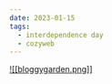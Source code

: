 ```yaml
---
date: 2023-01-15
tags:
  - interdependence day
  - cozyweb
---
```


[![[bloggygarden.png]]](https://bloggy.garden)
